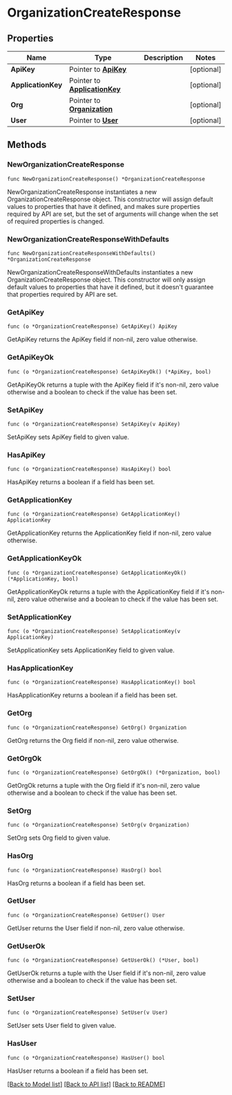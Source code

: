 # OrganizationCreateResponse

## Properties

| Name               | Type                                               | Description | Notes      |
| ------------------ | -------------------------------------------------- | ----------- | ---------- |
| **ApiKey**         | Pointer to [**ApiKey**](ApiKey.md)                 |             | [optional] |
| **ApplicationKey** | Pointer to [**ApplicationKey**](ApplicationKey.md) |             | [optional] |
| **Org**            | Pointer to [**Organization**](Organization.md)     |             | [optional] |
| **User**           | Pointer to [**User**](User.md)                     |             | [optional] |

## Methods

### NewOrganizationCreateResponse

`func NewOrganizationCreateResponse() *OrganizationCreateResponse`

NewOrganizationCreateResponse instantiates a new OrganizationCreateResponse object.
This constructor will assign default values to properties that have it defined,
and makes sure properties required by API are set, but the set of arguments
will change when the set of required properties is changed.

### NewOrganizationCreateResponseWithDefaults

`func NewOrganizationCreateResponseWithDefaults() *OrganizationCreateResponse`

NewOrganizationCreateResponseWithDefaults instantiates a new OrganizationCreateResponse object.
This constructor will only assign default values to properties that have it defined,
but it doesn't guarantee that properties required by API are set.

### GetApiKey

`func (o *OrganizationCreateResponse) GetApiKey() ApiKey`

GetApiKey returns the ApiKey field if non-nil, zero value otherwise.

### GetApiKeyOk

`func (o *OrganizationCreateResponse) GetApiKeyOk() (*ApiKey, bool)`

GetApiKeyOk returns a tuple with the ApiKey field if it's non-nil, zero value otherwise
and a boolean to check if the value has been set.

### SetApiKey

`func (o *OrganizationCreateResponse) SetApiKey(v ApiKey)`

SetApiKey sets ApiKey field to given value.

### HasApiKey

`func (o *OrganizationCreateResponse) HasApiKey() bool`

HasApiKey returns a boolean if a field has been set.

### GetApplicationKey

`func (o *OrganizationCreateResponse) GetApplicationKey() ApplicationKey`

GetApplicationKey returns the ApplicationKey field if non-nil, zero value otherwise.

### GetApplicationKeyOk

`func (o *OrganizationCreateResponse) GetApplicationKeyOk() (*ApplicationKey, bool)`

GetApplicationKeyOk returns a tuple with the ApplicationKey field if it's non-nil, zero value otherwise
and a boolean to check if the value has been set.

### SetApplicationKey

`func (o *OrganizationCreateResponse) SetApplicationKey(v ApplicationKey)`

SetApplicationKey sets ApplicationKey field to given value.

### HasApplicationKey

`func (o *OrganizationCreateResponse) HasApplicationKey() bool`

HasApplicationKey returns a boolean if a field has been set.

### GetOrg

`func (o *OrganizationCreateResponse) GetOrg() Organization`

GetOrg returns the Org field if non-nil, zero value otherwise.

### GetOrgOk

`func (o *OrganizationCreateResponse) GetOrgOk() (*Organization, bool)`

GetOrgOk returns a tuple with the Org field if it's non-nil, zero value otherwise
and a boolean to check if the value has been set.

### SetOrg

`func (o *OrganizationCreateResponse) SetOrg(v Organization)`

SetOrg sets Org field to given value.

### HasOrg

`func (o *OrganizationCreateResponse) HasOrg() bool`

HasOrg returns a boolean if a field has been set.

### GetUser

`func (o *OrganizationCreateResponse) GetUser() User`

GetUser returns the User field if non-nil, zero value otherwise.

### GetUserOk

`func (o *OrganizationCreateResponse) GetUserOk() (*User, bool)`

GetUserOk returns a tuple with the User field if it's non-nil, zero value otherwise
and a boolean to check if the value has been set.

### SetUser

`func (o *OrganizationCreateResponse) SetUser(v User)`

SetUser sets User field to given value.

### HasUser

`func (o *OrganizationCreateResponse) HasUser() bool`

HasUser returns a boolean if a field has been set.

[[Back to Model list]](../README.md#documentation-for-models) [[Back to API list]](../README.md#documentation-for-api-endpoints) [[Back to README]](../README.md)
